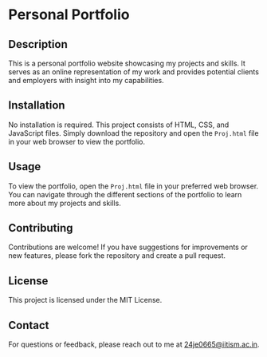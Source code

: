 # Personal Portfolio

## Description
This is a personal portfolio website showcasing my projects and skills. It serves as an online representation of my work and provides potential clients and employers with insight into my capabilities.

## Installation
No installation is required. This project consists of HTML, CSS, and JavaScript files. Simply download the repository and open the `Proj.html` file in your web browser to view the portfolio.

## Usage
To view the portfolio, open the `Proj.html` file in your preferred web browser. You can navigate through the different sections of the portfolio to learn more about my projects and skills.

## Contributing
Contributions are welcome! If you have suggestions for improvements or new features, please fork the repository and create a pull request.

## License
This project is licensed under the MIT License.

## Contact
For questions or feedback, please reach out to me at [24je0665@iitism.ac.in](mailto:24je0665@iitism.ac.in).
